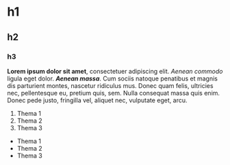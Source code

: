 # h1
## h2
### h3 

**Lorem ipsum dolor sit amet**, consectetuer adipiscing elit. *Aenean commodo* ligula eget dolor. ***Aenean massa***. Cum sociis natoque penatibus et magnis dis parturient montes, nascetur ridiculus mus. Donec quam felis, ultricies nec, pellentesque eu, pretium quis, sem. Nulla consequat massa quis enim. Donec pede justo, fringilla vel, aliquet nec, vulputate eget, arcu.

1. Thema 1
2. Thema 2
3. Thema 3

- Thema 1
- Thema 2
- Thema 3
